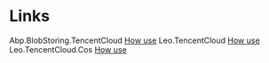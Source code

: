 # Links
Abp.BlobStoring.TencentCloud [How use](src/Abp.BlobStoring.TencentCloud/README.md)
Leo.TencentCloud [How use](src/Leo.TencentCloud/README.md)
Leo.TencentCloud.Cos [How use](src/Leo.TencentCloud.Cos/README.md)